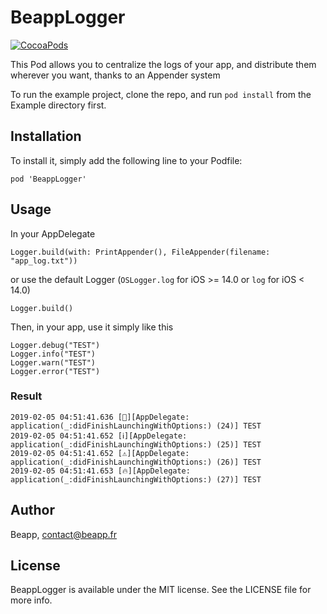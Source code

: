# BeappLogger

[![CocoaPods](https://img.shields.io/cocoapods/v/BeappLogger.svg)](https://cocoapods.org/pods/BeappLogger)

This Pod allows you to centralize the logs of your app, and distribute them wherever you want, thanks to an Appender system

To run the example project, clone the repo, and run `pod install` from the Example directory first.

## Installation

To install it, simply add the following line to your Podfile:

```
pod 'BeappLogger'
```

## Usage

In your AppDelegate

```
Logger.build(with: PrintAppender(), FileAppender(filename: "app_log.txt"))
```

or use the default Logger (`OSLogger.log` for iOS >= 14.0 or `log` for iOS < 14.0)

```
Logger.build()
```

Then, in your app, use it simply like this

```
Logger.debug("TEST")
Logger.info("TEST")
Logger.warn("TEST")
Logger.error("TEST")
```

### Result

```
2019-02-05 04:51:41.636 [💬][AppDelegate: application(_:didFinishLaunchingWithOptions:) (24)] TEST
2019-02-05 04:51:41.652 [ℹ️][AppDelegate: application(_:didFinishLaunchingWithOptions:) (25)] TEST
2019-02-05 04:51:41.652 [⚠️][AppDelegate: application(_:didFinishLaunchingWithOptions:) (26)] TEST
2019-02-05 04:51:41.653 [🔥][AppDelegate: application(_:didFinishLaunchingWithOptions:) (27)] TEST
```

## Author

Beapp, contact@beapp.fr

## License

BeappLogger is available under the MIT license. See the LICENSE file for more info.
